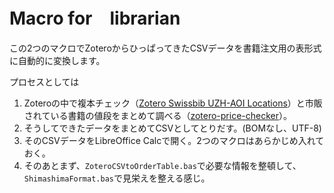 # Macro for　librarian 
この2つのマクロでZoteroからひっぱってきたCSVデータを書籍注文用の表形式に自動的に変換します。  

プロセスとしては  
1. Zoteroの中で複本チェック（[Zotero Swissbib UZH-AOI Locations](https://github.com/NbtKmy/zotero-swissbib-bb-locations)）と市販されている書籍の値段をまとめて調べる（[zotero-price-checker](https://github.com/NbtKmy/zotero-price-checker)）。
1. そうしてできたデータをまとめてCSVとしてとりだす。(BOMなし、UTF-8)
1. そのCSVデータをLibreOffice Calcで開く。2つのマクロはあらかじめ入れておく。
1. そのあとまず、`ZoteroCSVtoOrderTable.bas`で必要な情報を整頓して、`ShimashimaFormat.bas`で見栄えを整える感じ。
